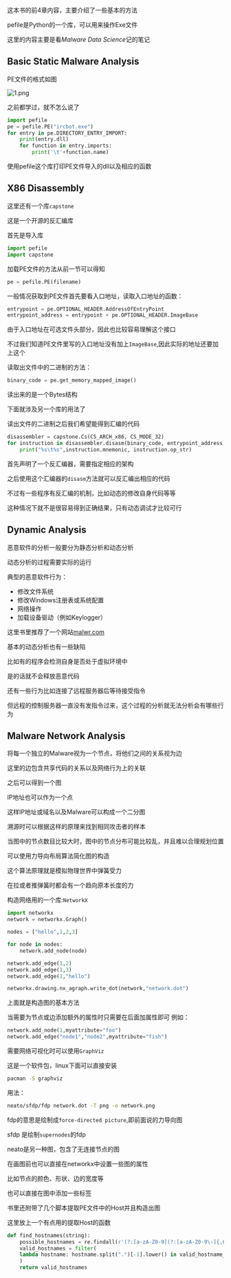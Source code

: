 这本书的前4章内容，主要介绍了一些基本的方法

pefile是Python的一个库，可以用来操作Exe文件

这里的内容主要是看*Malware Data Science*记的笔记


<!--more-->


## Basic Static Malware Analysis

PE文件的格式如图

![1.png][1]

之前都学过，就不怎么说了

```python
import pefile
pe = pefile.PE("ircbot.exe")
for entry in pe.DIRECTORY_ENTRY_IMPORT:
    print(entry.dll)
    for function in entry.imports:
        print('\t'+function.name)
```

使用pefile这个库打印PE文件导入的dll以及相应的函数


## X86 Disassembly

这里还有一个库`capstone`

这是一个开源的反汇编库

首先是导入库

```python
import pefile
import capstone
```

加载PE文件的方法从前一节可以得知

```python
pe = pefile.PE(filename)
```

一般情况获取到PE文件首先要看入口地址，读取入口地址的函数：

```python
entrypoint = pe.OPTIONAL_HEADER.AddressOfEntryPoint
entrypoint_address = entrypoint + pe.OPTIONAL_HEADER.ImageBase
```

由于入口地址在可选文件头部分，因此也比较容易理解这个接口

不过我们知道PE文件里写的入口地址没有加上`ImageBase`,因此实际的地址还要加上这个

读取出文件中的二进制的方法：

```python
binary_code = pe.get_memory_mapped_image()
```

读出来的是一个Bytes结构

下面就涉及另一个库的用法了

读出文件的二进制之后我们希望能得到汇编的代码

```python
disassembler = capstone.Cs(CS_ARCH_x86, CS_MODE_32)
for instruction in disassembler.disasm(binary_code, entrypoint_address):
    print("%s\t%s",instruction.mnemonic, instruction.op_str)
```

首先声明了一个反汇编器，需要指定相应的架构

之后使用这个汇编器的`disasm`方法就可以反汇编出相应的代码

不过有一些程序有反汇编的机制，比如动态的修改自身代码等等

这种情况下就不是很容易得到正确结果，只有动态调试才比较可行


## Dynamic Analysis

恶意软件的分析一般要分为静态分析和动态分析

动态分析的过程需要实际的运行

典型的恶意软件行为：

- 修改文件系统
- 修改Windows注册表或系统配置
- 网络操作
- 加载设备驱动（例如Keylogger）

这里书里推荐了一个网站[malwr.com](malwr.com)

基本的动态分析也有一些缺陷

比如有的程序会检测自身是否处于虚拟环境中

是的话就不会释放恶意代码

还有一些行为比如连接了远程服务器后等待接受指令

但远程的控制服务器一直没有发指令过来，这个过程的分析就无法分析会有哪些行为


## Malware Network Analysis

将每一个独立的Malware视为一个节点，将他们之间的关系视为边

这里的边包含共享代码的关系以及网络行为上的关联

之后可以得到一个图

IP地址也可以作为一个点

这样IP地址或域名以及Malware可以构成一个二分图

溯源时可以根据这样的原理来找到相同攻击者的样本

当图中的节点数目比较大时，图中的节点分布可能比较乱，并且难以合理规划位置

可以使用力导向布局算法简化图的构造

这个算法原理就是模拟物理世界中弹簧受力

在拉或者推弹簧时都会有一个趋向原本长度的力


构造网络用的一个库:`NetworkX`

```python
import networkx
network = networkx.Graph()

nodes = ["hello",1,2,3]

for node in nodes:
    network.add_node(node)

network.add_edge(1,2)
network.add_edge(1,3)
network.add_edge(1,"hello")

networkx.drawing.nx_agraph.write_dot(network,"network.dot")
```

上面就是构造图的基本方法

当需要为节点或边添加额外的属性时只需要在后面加属性即可
例如：

```python
network.add_node(1,myattribute="foo")
network.add_edge("node1","node2",myattribute="fish")
```

需要网络可视化时可以使用`GraphViz`

这是一个软件包，linux下面可以直接安装

```bash
pacman -S graphviz
```

用法：

```bash
neato/sfdp/fdp network.dot -T png -o network.png
```

fdp的意思是绘制成`force-directed picture`,即前面说的力导向图

sfdp 是绘制`supernodes`的fdp

neato是另一种图，包含了无连接节点的图

在画图前也可以直接在networkx中设置一些图的属性

比如节点的颜色、形状、边的宽度等

也可以直接在图中添加一些标签

书里还附带了几个脚本提取PE文件中的Host并且构造出图

这里放上一个有点用的提取Host的函数

```python
def find_hostnames(string):
    possible_hostnames = re.findall(r'(?:[a-zA-Z0-9](?:[a-zA-Z0-9\-]{,61}[a-zA-Z0-9])?\.)+[a-zA-Z]{2,6}',string)
    valid_hostnames = filter(
    lambda hostname: hostname.split(".")[-1].lower() in valid_hostname_suffixes, possible_hostnames
    )
    return valid_hostnames
    
```


[1]: http://42.193.111.59/usr/uploads/2021/01/1739269507.png#vwid=553&vhei=490